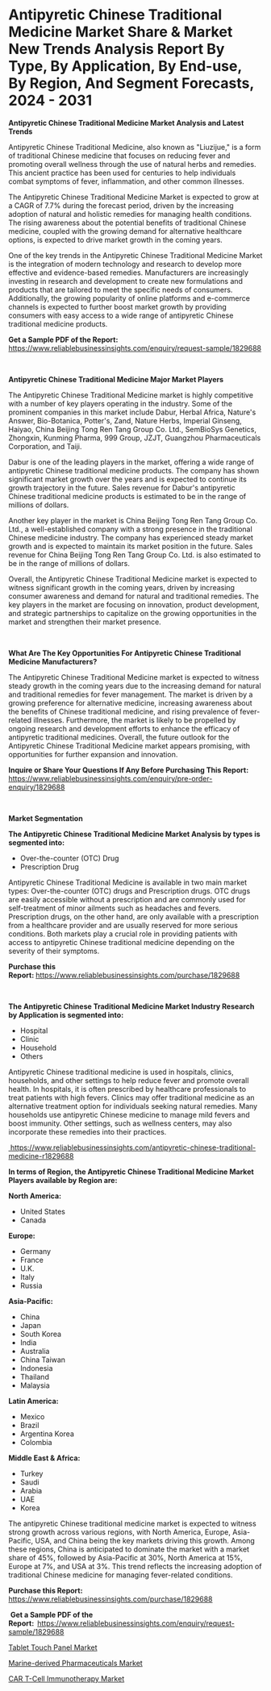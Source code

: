 <p><h1>Antipyretic Chinese Traditional Medicine Market Share & Market New Trends Analysis Report By Type, By Application, By End-use, By Region, And Segment Forecasts, 2024 - 2031</h1></p><p><strong>Antipyretic Chinese Traditional Medicine Market Analysis and Latest Trends</strong></p>
<p><p>Antipyretic Chinese Traditional Medicine, also known as "Liuzijue," is a form of traditional Chinese medicine that focuses on reducing fever and promoting overall wellness through the use of natural herbs and remedies. This ancient practice has been used for centuries to help individuals combat symptoms of fever, inflammation, and other common illnesses.</p><p>The Antipyretic Chinese Traditional Medicine Market is expected to grow at a CAGR of 7.7% during the forecast period, driven by the increasing adoption of natural and holistic remedies for managing health conditions. The rising awareness about the potential benefits of traditional Chinese medicine, coupled with the growing demand for alternative healthcare options, is expected to drive market growth in the coming years.</p><p>One of the key trends in the Antipyretic Chinese Traditional Medicine Market is the integration of modern technology and research to develop more effective and evidence-based remedies. Manufacturers are increasingly investing in research and development to create new formulations and products that are tailored to meet the specific needs of consumers. Additionally, the growing popularity of online platforms and e-commerce channels is expected to further boost market growth by providing consumers with easy access to a wide range of antipyretic Chinese traditional medicine products.</p></p>
<p><strong>Get a Sample PDF of the Report:&nbsp;</strong> <a href="https://www.reliablebusinessinsights.com/enquiry/request-sample/1829688">https://www.reliablebusinessinsights.com/enquiry/request-sample/1829688</a></p>
<p>&nbsp;</p>
<p><strong>Antipyretic Chinese Traditional Medicine Major Market Players</strong></p>
<p><p>The Antipyretic Chinese Traditional Medicine market is highly competitive with a number of key players operating in the industry. Some of the prominent companies in this market include Dabur, Herbal Africa, Nature's Answer, Bio-Botanica, Potter's, Zand, Nature Herbs, Imperial Ginseng, Haiyao, China Beijing Tong Ren Tang Group Co. Ltd., SemBioSys Genetics, Zhongxin, Kunming Pharma, 999 Group, JZJT, Guangzhou Pharmaceuticals Corporation, and Taiji.</p><p>Dabur is one of the leading players in the market, offering a wide range of antipyretic Chinese traditional medicine products. The company has shown significant market growth over the years and is expected to continue its growth trajectory in the future. Sales revenue for Dabur's antipyretic Chinese traditional medicine products is estimated to be in the range of millions of dollars.</p><p>Another key player in the market is China Beijing Tong Ren Tang Group Co. Ltd., a well-established company with a strong presence in the traditional Chinese medicine industry. The company has experienced steady market growth and is expected to maintain its market position in the future. Sales revenue for China Beijing Tong Ren Tang Group Co. Ltd. is also estimated to be in the range of millions of dollars.</p><p>Overall, the Antipyretic Chinese Traditional Medicine market is expected to witness significant growth in the coming years, driven by increasing consumer awareness and demand for natural and traditional remedies. The key players in the market are focusing on innovation, product development, and strategic partnerships to capitalize on the growing opportunities in the market and strengthen their market presence.</p></p>
<p>&nbsp;</p>
<p><strong>What Are The Key Opportunities For Antipyretic Chinese Traditional Medicine Manufacturers?</strong></p>
<p><p>The Antipyretic Chinese Traditional Medicine market is expected to witness steady growth in the coming years due to the increasing demand for natural and traditional remedies for fever management. The market is driven by a growing preference for alternative medicine, increasing awareness about the benefits of Chinese traditional medicine, and rising prevalence of fever-related illnesses. Furthermore, the market is likely to be propelled by ongoing research and development efforts to enhance the efficacy of antipyretic traditional medicines. Overall, the future outlook for the Antipyretic Chinese Traditional Medicine market appears promising, with opportunities for further expansion and innovation.</p></p>
<p><strong>Inquire or Share Your Questions If Any Before Purchasing This Report:</strong> <a href="https://www.reliablebusinessinsights.com/enquiry/pre-order-enquiry/1829688">https://www.reliablebusinessinsights.com/enquiry/pre-order-enquiry/1829688</a></p>
<p>&nbsp;</p>
<p><strong>Market Segmentation</strong></p>
<p><strong>The Antipyretic Chinese Traditional Medicine Market Analysis by types is segmented into:</strong></p>
<p><ul><li>Over-the-counter (OTC) Drug</li><li>Prescription Drug</li></ul></p>
<p><p>Antipyretic Chinese Traditional Medicine is available in two main market types: Over-the-counter (OTC) drugs and Prescription drugs. OTC drugs are easily accessible without a prescription and are commonly used for self-treatment of minor ailments such as headaches and fevers. Prescription drugs, on the other hand, are only available with a prescription from a healthcare provider and are usually reserved for more serious conditions. Both markets play a crucial role in providing patients with access to antipyretic Chinese traditional medicine depending on the severity of their symptoms.</p></p>
<p><strong>Purchase this Report:&nbsp;</strong><a href="https://www.reliablebusinessinsights.com/purchase/1829688">https://www.reliablebusinessinsights.com/purchase/1829688</a></p>
<p>&nbsp;</p>
<p><strong>The Antipyretic Chinese Traditional Medicine Market Industry Research by Application is segmented into:</strong></p>
<p><ul><li>Hospital</li><li>Clinic</li><li>Household</li><li>Others</li></ul></p>
<p><p>Antipyretic Chinese traditional medicine is used in hospitals, clinics, households, and other settings to help reduce fever and promote overall health. In hospitals, it is often prescribed by healthcare professionals to treat patients with high fevers. Clinics may offer traditional medicine as an alternative treatment option for individuals seeking natural remedies. Many households use antipyretic Chinese medicine to manage mild fevers and boost immunity. Other settings, such as wellness centers, may also incorporate these remedies into their practices.</p></p>
<p><a href="https://www.reliablebusinessinsights.com/antipyretic-chinese-traditional-medicine-r1829688">&nbsp;https://www.reliablebusinessinsights.com/antipyretic-chinese-traditional-medicine-r1829688</a></p>
<p><strong>In terms of Region, the Antipyretic Chinese Traditional Medicine Market Players available by Region are:</strong></p>
<p>
    <p> <strong> North America: </strong>
        <ul>
            <li>United States</li>
            <li>Canada</li>
        </ul>
        </p> 
    <p> <strong> Europe: </strong>
        <ul>
            <li>Germany</li>
            <li>France</li>
            <li>U.K.</li>
            <li>Italy</li>
            <li>Russia</li>
        </ul>
        </p> 
    <p> <strong> Asia-Pacific: </strong>
        <ul>
            <li>China</li>
            <li>Japan</li>
            <li>South Korea</li>
            <li>India</li>
            <li>Australia</li>
            <li>China Taiwan</li>
            <li>Indonesia</li>
            <li>Thailand</li>
            <li>Malaysia</li>
        </ul>
        </p> 
    <p> <strong> Latin America: </strong>
        <ul>
            <li>Mexico</li>
            <li>Brazil</li>
            <li>Argentina Korea</li>
            <li>Colombia</li>
        </ul>
        </p> 
    <p> <strong> Middle East & Africa: </strong>
        <ul>
            <li>Turkey</li>
            <li>Saudi</li>
            <li>Arabia</li>
            <li>UAE</li>
            <li>Korea</li>
        </ul>
    </p>
    </p>
<p><p>The antipyretic Chinese traditional medicine market is expected to witness strong growth across various regions, with North America, Europe, Asia-Pacific, USA, and China being the key markets driving this growth. Among these regions, China is anticipated to dominate the market with a market share of 45%, followed by Asia-Pacific at 30%, North America at 15%, Europe at 7%, and USA at 3%. This trend reflects the increasing adoption of traditional Chinese medicine for managing fever-related conditions.</p></p>
<p><strong>Purchase this Report: </strong><a href="https://www.reliablebusinessinsights.com/purchase/1829688">https://www.reliablebusinessinsights.com/purchase/1829688</a></p>
<p>&nbsp;<strong>Get a Sample PDF of the Report:&nbsp;&nbsp;</strong><a href="https://www.reliablebusinessinsights.com/enquiry/request-sample/1829688">https://www.reliablebusinessinsights.com/enquiry/request-sample/1829688</a></p>
<p><strong></strong></p>
<p><p><a href="https://medium.com/@eltaoberts/global-tablet-touch-panel-industry-research-report-competitive-landscape-market-size-regional-cf1991a71fdf">Tablet Touch Panel Market</a></p><p><a href="https://github.com/ajohirul8010/Market-Research-Report-List-1/blob/main/marine-derived-pharmaceuticals-market.md">Marine-derived Pharmaceuticals Market</a></p><p><a href="https://github.com/goodweq44/Market-Research-Report-List-1/blob/main/car-t-cell-immunotherapy-market.md">CAR T-Cell Immunotherapy Market</a></p></p>